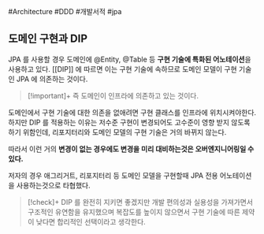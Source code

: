 #Architecture #DDD #개발서적 #jpa 


## 도메인 구현과 DIP
JPA 를 사용할 경우 도메인에 @Entity, @Table 등 **구현 기술에 특화된 어노테이션**을 사용하고 있다.
[[DIP]] 에 따르면 이는 구현 기술에 속하므로 도메인 모델이 구현 기술인 JPA 에 의존하는 것이다.

> [!important]+ 
> 즉 도메인이 인프라에 의존하고 있는 것이다.

도메인에서 구현 기술에 대한 의존을 없애려면 구현 클래스를 인프라에 위치시켜야한다. 하지만 DIP 를 적용하는 이유는 저수준 구현이 변경되어도 고수준이 영향 받지 않도록 하기 위함인데, 리포지터리와 도메인 모델의 구현 기술은 거의 바뀌지 않는다.

따라서 이런 거의 **변경이 없는 경우에도 변경을 미리 대비하는것은 오버엔지니어링일 수 있다.**

저자의 경우 애그리거트, 리포지터리 등 도메인 모델을 구현할때  JPA 전용 어노테이션을 사용하는것으로 타협했다.

> [!check]+ 
> DIP 를 완전히 지키면 좋겠지만 개발 편의성과 실용성을 가져가면서 구조적인 유연함을 유지했으며 복잡도를 높이지 않으면서 구현 기술에  따른 제약이 낮다면 합리적인 선택이라고 생각한다.